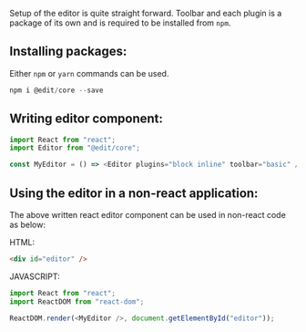 Setup of the editor is quite straight forward. Toolbar and each plugin is a package of its own and is required to be installed from `npm`.

## Installing packages:

Either `npm` or `yarn` commands can be used.

```js static
npm i @edit/core --save
```

## Writing editor component:

```js static
import React from "react";
import Editor from "@edit/core";

const MyEditor = () => <Editor plugins="block inline" toolbar="basic" />;
```

## Using the editor in a non-react application:

The above written react editor component can be used in non-react code as below:

HTML:

```html static
<div id="editor" />
```

JAVASCRIPT:

```js static
import React from "react";
import ReactDOM from "react-dom";

ReactDOM.render(<MyEditor />, document.getElementById("editor"));
```
